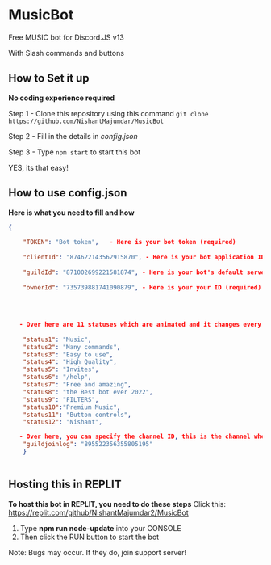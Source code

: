 # MusicBot

Free MUSIC bot for Discord.JS v13

With Slash commands and buttons






## How to Set it up

<b> No coding experience required</b>

Step 1 - Clone this repository using this command `git clone https://github.com/NishantMajumdar/MusicBot`

Step 2 - Fill in the details in <i>config.json</i>

Step 3 - Type `npm start` to start this bot


YES, its that easy!

## How to use config.json

<b>Here is what you need to fill and how</b>

```json
{
    
    "TOKEN": "Bot token",   - Here is your bot token (required)
    
    "clientId": "874622143562915870", - Here is your bot application ID (optional)
    
    "guildId": "871002699221581874", - Here is your bot's default server ID (required)
    
    "ownerId": "735739881741090879", - Here is your your ID (required) This is needed to show who created the bot

   
   
   
   - Over here are 11 statuses which are animated and it changes every 10 seconds! Customize it as you wish (required)
   
    "status1": "Music",
    "status2": "Many commands",
    "status3": "Easy to use",
    "status4": "High Quality",
    "status5": "Invites",
    "status6": "/help",
    "status7": "Free and amazing",
    "status8": "the Best bot ever 2022",
    "status9": "FILTERS",
    "status10":"Premium Music",
    "status11": "Button controls",
    "status12": "Nishant",

   - Over here, you can specify the channel ID, this is the channel where messages will log every time your bot joins a new server!
    "guildjoinlog": "895522356355805195"
    } 
    
```


## Hosting this in REPLIT

<b> To host this bot in REPLIT, you need to do these steps</b>
Click this: https://replit.com/github/NishantMajumdar2/MusicBot
  
  <ol>
    <li>Type <b>npm run node-update</b> into your CONSOLE</li>
  <li>Then click the RUN button to start the bot</li>
  
</ol>
Note: Bugs may occur. If they do, join support server!

